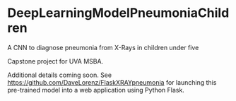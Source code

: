 # DeepLearningModelPneumoniaChildren
A CNN to diagnose pneumonia from X-Rays in children under five

Capstone project for UVA MSBA.

Additional details coming soon. See https://github.com/DaveLorenz/FlaskXRAYpneumonia for launching this pre-trained model into a web application using Python Flask.
